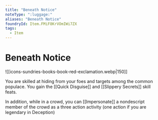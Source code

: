 ```yaml
---
title: "Beneath Notice"
noteType: ":luggage:"
aliases: "Beneath Notice"
foundryId: Item.FMiF8KrVOmIWi7ZX
tags:
  - Item
---
```


# Beneath Notice
![[icons-sundries-books-book-red-exclamation.webp|150]]

You are skilled at hiding from your foes and targets among the common populace. You gain the [[Quick Disguise]] and [[Slippery Secrets]] skill feats.

In addition, while in a crowd, you can [[Impersonate]] a nondescript member of the crowd as a three action activity (one action if you are legendary in Deception)
